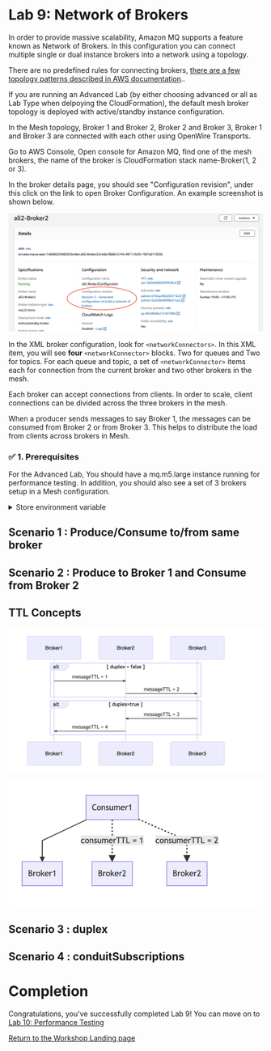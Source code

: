 # Lab 9: Network of Brokers

In order to provide massive scalability, Amazon MQ supports a feature known as Network of Brokers. In this configuration you can connect multiple single or dual instance brokers into a network using a topology.

There are no predefined rules for connecting brokers, [there are a few topology patterns described in AWS documentation](https://docs.aws.amazon.com/amazon-mq/latest/developer-guide/network-of-brokers.html#nob-topologies)..

If you are running an Advanced Lab (by either choosing advanced or all as Lab Type when delpoying the CloudFormation), the default mesh broker topology is deployed with active/standby instance configuration.

In the Mesh topology, Broker 1 and Broker 2, Broker 2 and Broker 3, Broker 1 and Broker 3 are connected with each other using OpenWire Transports.

Go to AWS Console, Open console for Amazon MQ, find one of the mesh brokers, the name of the broker is CloudFormation stack name-Broker(1, 2 or 3).

In the broker details page, you should see "Configuration revision", under this click on the link to open Broker Configuration. An example screenshot is shown below.

![Mesh Broker Configuration](/images/mesh-broker-config.png)

In the XML broker configuration, look for ```<networkConnectors>```. In this XML item, you will see **four** ```<networkConnector>``` blocks. Two for queues and Two for topics. For each queue and topic, a set of ```<networkConnector>``` items each for connection from the current broker and two other brokers in the mesh.

Each broker can accept connections from clients. In order to scale, client connections can be divided across the three brokers in the mesh.

When a producer sends messages to say Broker 1, the messages can be consumed from Broker 2 or from Broker 3. This helps to distribute the load from clients across brokers in Mesh. 

### :white_check_mark: 1. Prerequisites

For the Advanced Lab, You should have a mq.m5.large instance running for performance testing. In addition, you should also see a set of 3 brokers setup in a Mesh configuration. 

<details><summary>Store environment variable</summary><p>

To make it easier to run the commands in the following labs we store frequently used parameters like the Amazon MQ broker url in Bash environment variable.

Go to the [AmazonMQ console](https://console.aws.amazon.com/amazon-mq), and click on the name of the broker (the one with a name starting with the stack name you created)

:white_check_mark: Scroll down to the Connections section and click the **Copy failover string** link beside the OpenWire row 
to copy the string to your clipboard. You need to **repeat this 3 more times** for capturing and saving broker failover urls for the brokers in Mesh network.

![Copy failover link](/images/fail-over-Step2.png)

:white_check_mark: Go to the AWS Console home, find Cloud9 service, open the service console. You should see a pre-built workspace named MQClient. Click on "Open IDE". 
Once the IDE is launched, you should see a bash shell window opened with the workshop github repository synced to amazon-mq-workshop folder.
In the bash shell, type the following commands one at a time (make sure you replace <failover url> with the failover url you copied below).

``` bash
cd ~/environment/amazon-mq-workshop
export temp_url="<failover url>"
export temp1_url="<failover url>"
export temp2_url="<failover url>"
export temp3_url="<failover url>"
echo "perfurl=\"$temp_url\"" >> ~/.bashrc; 
echo "mesh1url=\"$temp1_url\"" >> ~/.bashrc; 
echo "mesh2url=\"$temp2_url\"" >> ~/.bashrc; 
echo "mesh3url=\"$temp3_url\"" >> ~/.bashrc; 
source ~/.bashrc
./setup.sh
```
</details>


## Scenario 1 : Produce/Consume to/from same broker

## Scenario 2 : Produce to Broker 1 and Consume from Broker 2

## TTL Concepts

![Message TTL](/images/nob-message-ttl.png)

![ConsumerTTL](/images/nob-consumer-ttl.png)

## Scenario 3 : duplex

## Scenario 4 : conduitSubscriptions

# Completion

Congratulations, you've successfully completed Lab 9! You can move on to [Lab 10: Performance Testing](/labs/lab-10.md)

[Return to the Workshop Landing page](/README.md)

